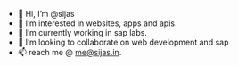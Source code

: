 - 👋 Hi, I’m @sijas
- 👀 I’m interested in websites, apps and apis.
- 🌱 I’m currently working in sap labs.
- 💞️ I’m looking to collaborate on web development and sap
- 📫 reach me @ me@sijas.in.

<!---
sijas/sijas is a ✨ special ✨ repository because its `README.md` (this file) appears on your GitHub profile.
You can click the Preview link to take a look at your changes.
--->
